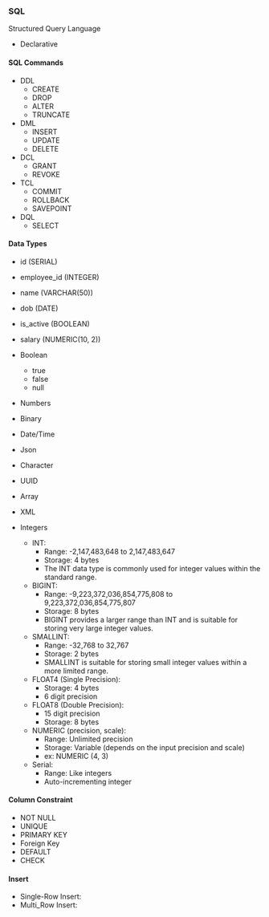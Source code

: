 ### SQL

Structured Query Language

- Declarative

#### SQL Commands

- DDL
  - CREATE
  - DROP
  - ALTER
  - TRUNCATE
- DML
  - INSERT
  - UPDATE
  - DELETE
- DCL
  - GRANT
  - REVOKE
- TCL
  - COMMIT
  - ROLLBACK
  - SAVEPOINT
- DQL
  - SELECT

#### Data Types

- id (SERIAL)
- employee_id (INTEGER)
- name (VARCHAR(50))
- dob (DATE)
- is_active (BOOLEAN)
- salary (NUMERIC(10, 2))

- Boolean
  - true
  - false
  - null
- Numbers
- Binary
- Date/Time
- Json
- Character
- UUID
- Array
- XML
- Integers
  - INT:
    - Range: -2,147,483,648 to 2,147,483,647
    - Storage: 4 bytes
    - The INT data type is commonly used for integer values within the standard range.
  - BIGINT:
    - Range: -9,223,372,036,854,775,808 to 9,223,372,036,854,775,807
    - Storage: 8 bytes
    - BIGINT provides a larger range than INT and is suitable for storing very large integer values.
  - SMALLINT:
    - Range: -32,768 to 32,767
    - Storage: 2 bytes
    - SMALLINT is suitable for storing small integer values within a more limited range.
  - FLOAT4 (Single Precision):
    - Storage: 4 bytes
    - 6 digit precision
  - FLOAT8 (Double Precision):
    - 15 digit precision
    - Storage: 8 bytes
  - NUMERIC (precision, scale):
    - Range: Unlimited precision
    - Storage: Variable (depends on the input precision and scale)
    - ex: NUMERIC (4, 3)
  - Serial:
    - Range: Like integers
    - Auto-incrementing integer

#### Column Constraint

- NOT NULL
- UNIQUE
- PRIMARY KEY
- Foreign Key
- DEFAULT
- CHECK

#### Insert

- Single-Row Insert:
- Multi_Row Insert:
